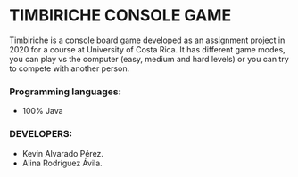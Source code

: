 # TIMBIRICHE CONSOLE GAME
Timbiriche is a console board game developed as an assignment project in 2020 for a course at University of Costa Rica. It has different game modes, you can play vs the computer (easy, medium and hard levels) or you can try to compete with another person.

### Programming languages:
- 100% Java

### DEVELOPERS:
- Kevin Alvarado Pérez.
- Alina Rodríguez Ávila.
